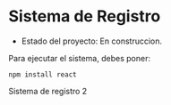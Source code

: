 <h1>Sistema de Registro</h1>

- Estado del proyecto: En construccion.

Para ejecutar el sistema, debes poner:

```npm install react```

Sistema de registro 2
